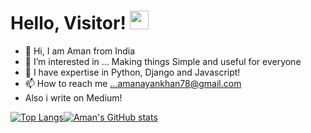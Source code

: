 # Hello, Visitor! <img src="https://raw.githubusercontent.com/MartinHeinz/MartinHeinz/master/wave.gif" width="30px">


- 👋 Hi, I am Aman from India
- 👀 I’m interested in ... Making things Simple and useful for everyone
- 🌱 I have expertise in Python, Django and Javascript!
- 📫 How to reach me ...amanayankhan78@gmail.com
- Also i write on Medium!


[![Top Langs](https://github-readme-stats.vercel.app/api/top-langs/?username=amanadastra&show_icons=true&theme=radical)](https://github.com/anuraghazra/github-readme-stats)[![Aman's GitHub stats](https://github-readme-stats.vercel.app/api?username=amanadastra&show_icons=true&theme=radical)](https://github.com/anuraghazra/github-readme-stats)




<!---
AmanAdastra/AmanAdastra is a ✨ special ✨ repository because its `README.md` (this file) appears on your GitHub profile.
You can click the Preview link to take a look at your changes.
--->
